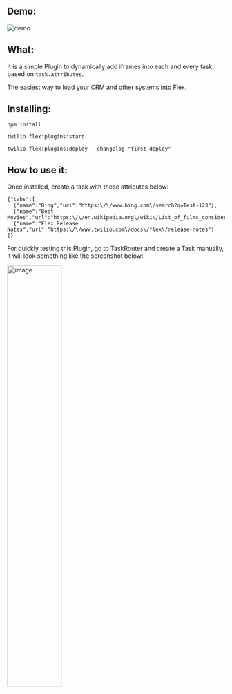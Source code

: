 ## Demo:

![demo](https://user-images.githubusercontent.com/1012787/201762824-3707cd50-401b-4991-82ec-03c48f5dacde.gif)

## What:

It is a simple Plugin to dynamically add iframes into each and every task, based on `task.attributes`. 

The easiest way to load your CRM and other systems into Flex.

## Installing:

`npm install`

`twilio flex:plugins:start`

`twilio flex:plugins:deploy --changelog "first deploy"`

## How to use it:

Once installed, create a task with these attributes below:

```
{"tabs":[
  {"name":"Bing","url":"https:\/\/www.bing.com\/search?q=Test+123"},
  {"name":"Best Movies","url":"https:\/\/en.wikipedia.org\/wiki\/List_of_films_considered_the_best"},
  {"name":"Flex Release Notes","url":"https:\/\/www.twilio.com\/docs\/flex\/release-notes"}
]}
```

For quickly testing this Plugin, go to TaskRouter and create a Task manually, it will look something like the screenshot below:

<img width="50%" alt="image" src="https://user-images.githubusercontent.com/1012787/201761348-0f3ba2a9-3072-41cc-b4e6-531acf77c91f.png">
